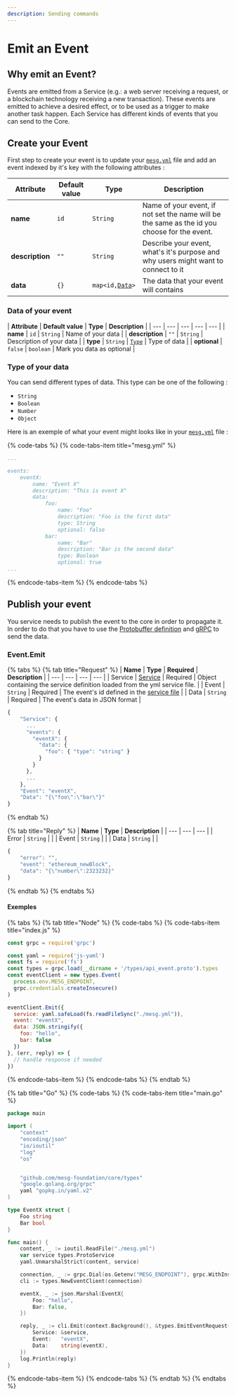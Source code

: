 ```yaml
---
description: Sending commands
---
```


# Emit an Event

## Why emit an Event? 

Events are emitted from a Service \(e.g.: a web server receiving a request, or a blockchain technology receiving a new transaction\). These events are emitted to achieve a desired effect, or to be used as a trigger to make another task happen. Each Service has different kinds of events that you can send to the Core. 

## Create your Event

First step to create your event is to update your [`mesg.yml`](service-file.md) file and add an event indexed by it's key with the following attributes :

| **Attribute** | **Default value** | **Type** | **Description** |
| --- | --- | --- | --- |
| **name** | `id` | `String` | Name of your event, if not set the name will be the same as the id you choose for the event. |
| **description** | `""` | `String` | Describe your event, what's it's purpose and why users might want to connect to it |
| **data** | `{}` | `map<id,`[`Data`](communication-with-the-core.md#data-of-your-event)`>` | The data that your event will contains |

### Data of your event

| **Attribute** | **Default value** | **Type** | **Description** |
| --- | --- | --- | --- | --- |
| **name** | `id` | `String` | Name of your data |
| **description** | `""` | `String` | Description of your data |
| **type** | `String` | [`Type`](communication-with-the-core.md#type-of-your-data) | Type of data |
| **optional** | `false` | `boolean` | Mark you data as optional |

### Type of your data

You can send different types of data. This type can be one of the following :

* `String`
* `Boolean`
* `Number`
* `Object`

Here is an exemple of what your event might looks like in your [`mesg.yml`](service-file.md) file :

{% code-tabs %}
{% code-tabs-item title="mesg.yml" %}
```yaml
...

events:
    eventX:
        name: "Event X"
        description: "This is event X"
        data:
            foo:
                name: "Foo"
                description: "Foo is the first data"
                type: String
                optional: false
            bar:
                name: "Bar"
                description: "Bar is the second data"
                type: Boolean
                optional: true
...
```
{% endcode-tabs-item %}
{% endcode-tabs %}

## Publish your event

You service needs to publish the event to the core in order to propagate it. In order to do that you have to use the [Protobuffer definition](https://github.com/mesg-foundation/application/blob/dev/types/api_event.go) and [gRPC](https://grpc.io/) to send the data.

### Event.Emit

{% tabs %}
{% tab title="Request" %}
| **Name** | **Type** | **Required** | **Description** |
| --- | --- | --- | --- |
| Service | [Service](service-file.md) | Required | Object containing the service definition loaded from the yml service file. |
| Event | `String` | Required | The event's id defined in the [service file](https://github.com/mesg-foundation/documentation/tree/c1028b6f9d709adf2ad46364ce7baaa37e27ff8e/service/service/service-file.md) |
| Data | `String` | Required | The event's data in JSON format |

```javascript
{
    "Service": {
      ...
      "events": {
        "eventX": {
          "data": {
            "foo": { "type": "string" }
          }
        }
      },
      ...
    },
    "Event": "eventX",
    "Data": "{\"foo\":\"bar\"}"
}
```
{% endtab %}

{% tab title="Reply" %}
| **Name** | **Type** | **Description** |
| --- | --- | --- |
| Error | `String` |  |
| Event | `String` |  |
| Data | `String` |  |

```javascript
{
    "error": "",
    "event": "ethereum_newBlock",
    "data": "{\"number\":2323232}"
}
```
{% endtab %}
{% endtabs %}

#### Exemples

{% tabs %}
{% tab title="Node" %}
{% code-tabs %}
{% code-tabs-item title="index.js" %}
```javascript
const grpc = require('grpc')

const yaml = require('js-yaml')
const fs = require('fs')
const types = grpc.load(__dirname + '/types/api_event.proto').types
const eventClient = new types.Event(
  process.env.MESG_ENDPOINT,
  grpc.credentials.createInsecure()
)

eventClient.Emit({
  service: yaml.safeLoad(fs.readFileSync("./mesg.yml")),
  event: "eventX",
  data: JSON.stringify({
    foo: "hello",
    bar: false
  })
}, (err, reply) => {
  // handle response if needed
})
```
{% endcode-tabs-item %}
{% endcode-tabs %}
{% endtab %}

{% tab title="Go" %}
{% code-tabs %}
{% code-tabs-item title="main.go" %}
```go
package main

import (
	"context"
	"encoding/json"
	"io/ioutil"
	"log"
	"os"


	"github.com/mesg-foundation/core/types"
	"google.golang.org/grpc"
	yaml "gopkg.in/yaml.v2"
)

type EventX struct {
	Foo string
	Bar bool
}

func main() {
	content, _ := ioutil.ReadFile("./mesg.yml")
	var service types.ProtoService
	yaml.UnmarshalStrict(content, service)

	connection, _ := grpc.Dial(os.Getenv("MESG_ENDPOINT"), grpc.WithInsecure())
	cli := types.NewEventClient(connection)

	eventX, _ := json.Marshal(EventX{
		Foo: "hello",
		Bar: false,
	})

	reply, _ := cli.Emit(context.Background(), &types.EmitEventRequest{
		Service: &service,
		Event:   "eventX",
		Data:    string(eventX),
	})
	log.Println(reply)
}

```
{% endcode-tabs-item %}
{% endcode-tabs %}
{% endtab %}
{% endtabs %}



